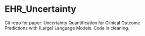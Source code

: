 # EHR_Uncertainty

Git repo for paper: Uncertainty Quantification for Clinical Outcome Predictions with (Large) Language Models. Code in cleaning.
